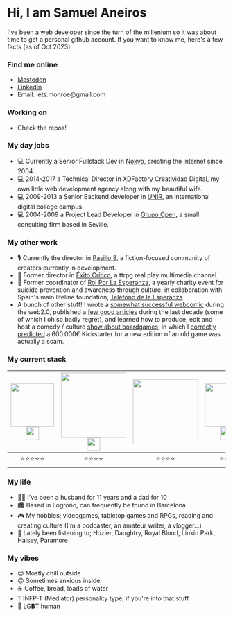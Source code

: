 # Hi, I am Samuel Aneiros
I've been a web developer since the turn of the millenium so it was about time to get a personal github account. If you want to know me, here's a few facts (as of Oct 2023).
### Find me online
 - [Mastodon](https://mastorol.es/@monroe)
 - [LinkedIn](https://www.linkedin.com/in/samuel-caparr%C3%B3s-aneiros-22a06054/)
 - Email: &#x6c;&#x65;&#x74;&#x73;&period;&#x6d;&#x6f;&#x6e;&#x72;&#x6f;&#x65;&commat;&#x67;&#x6d;&#x61;&#x69;&#x6c;&period;&#x63;&#x6f;&#x6d;
### Working on

 - Check the repos!

### My day jobs
 - 💻 Currently a Senior Fullstack Dev in [Noxvo](https://www.noxvo.com/), creating the internet since 2004.
 - 💻 2014-2017 a Technical Director in XDFactory Creatividad Digital, my own little web development agency along with my beautiful wife.
 - 💻 2009-2013 a Senior Backend developer in [UNIR](https://www.unir.net/), an international digital college campus.
 - 💻 2004-2009 a Project Lead Developer in [Grupo Open](https://www.grupo-open.es/), a small consulting firm based in Seville.

### My other work
 - 🎙️ Currently the director in [Pasillo 8](https://pasillo8.es/), a fiction-focused community of creators currently in development.
 - 🎲 Former director in [Éxito Crítico](https://www.exitocritico.es/), a ttrpg real play multimedia channel.
 - 💚 Former coordinator of [Rol Por La Esperanza](https://www.rolporlaesperanza.es/), a yearly charity event for suicide prevention and awareness through culture, in collaboration with Spain's main lifeline foundation, [Teléfono de la Esperanza](https://telefonodelaesperanza.org/).
 - A bunch of other stuff! I wrote a [somewhat successful webcomic](https://es.wikipedia.org/wiki/XDComics) during the web2.0, published a [few good articles](https://www.losreplicantes.com/usuarios/samuel-aneiros/) during the last decade (some of which I oh so badly regret), and learned how to produce, edit and host a comedy / culture [show about boardgames](https://www.youtube.com/playlist?list=PLSSFM7DSYGxXle54o3tsMAHWNnLgkjgBn), in which I [correctly predicted](https://www.youtube.com/watch?v=jCz5GzmK62s) a 600.000€ Kickstarter for a new edition of an old game was actually a scam.

### My current stack
| <img src="https://cdn.icon-icons.com/icons2/2415/PNG/512/php_plain_logo_icon_146397.png" width="100px;" /><img src="https://github.com/symfony.png" width="30px"/> | <img src="https://www.freepnglogos.com/uploads/javascript-png/javascript-logo-transparent-logo-javascript-images-3.png" width="150px"/><img src="https://cowabi.com/wp-content/uploads/2019/10/nodelogo.png" width="30px"/> | <img src="https://upload.wikimedia.org/wikipedia/commons/8/87/Sql_data_base_with_logo.png" width="150px" />  | <img src="https://cdn.pixabay.com/photo/2017/08/05/11/16/logo-2582748_960_720.png" width="100px" /><img src="https://cdn.pixabay.com/photo/2017/08/05/11/16/logo-2582747_1280.png" width="30px"/> | <img src="https://go.dev/blog/go-brand/Go-Logo/PNG/Go-Logo_Blue.png" width="150px" /> |
|--|--|--|--|--|
| <center>⭐⭐⭐⭐⭐</center> | <center>⭐⭐⭐⭐</center> | <center>⭐⭐⭐⭐</center> | <center>⭐⭐⭐</center> | <center>⭐⭐⭐</center> |

### My life

 - 👪🏻 I've been a husband for 11 years and a dad for 10
 - 🏙️ Based in Logroño, can frequently be found in Barcelona
 - 🎮 My hobbies; videogames, tabletop games and RPGs, reading and creating culture (I'm a podcaster, an amateur writer, a vlogger...)
 - 🎼 Lately been listening to; Hozier, Daughtry, Royal Blood, Linkin Park, Halsey, Paramore

### My vibes

 - 😌 Mostly chill outside
 - 🙃 Sometimes anxious inside
 - ☕ Coffee, bread, loads of water
 - ❔ INFP-T (Mediator) personality type, if you're into that stuff
 - 🌈 LG**B**T human
